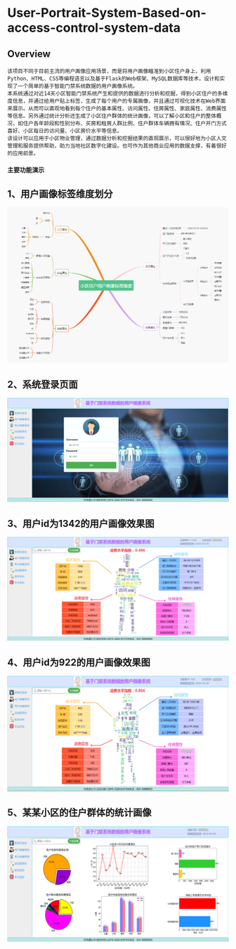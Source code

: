 # User-Portrait-System-Based-on-access-control-system-data
## Overview
    该项目不同于目前主流的用户画像应用场景，而是将用户画像瞄准到小区住户身上，利用Python、HTML、CSS等编程语言以及基于Flask的Web框架、MySQL数据库等技术，设计和实现了一个简单的基于智能门禁系统数据的用户画像系统。
    本系统通过对近14天小区智能门禁系统产生和提供的数据进行分析和挖掘，得到小区住户的多维度信息，并通过给用户贴上标签，生成了每个用户的专属画像，并且通过可视化技术在Web界面来展示。从而可以直观地看到每个住户的基本属性、访问属性、住房属性、家庭属性、消费属性等信息。另外通过统计分析还生成了小区住户群体的统计画像，可以了解小区和住户的整体概况，如住户各年龄段和性别分布、买房和租房人群比例、住户群体车辆拥有情况、住户开门方式喜好、小区每日的访问量、小区房价水平等信息。
    该设计可以应用于小区物业管理，通过数据分析和挖掘结果的直观展示，可以很好地为小区人文管理和服务提供帮助，助力当地社区数字化建设。也可作为其他商业应用的数据支撑，有着很好的应用前景。
#### 主要功能演示
## 1、用户画像标签维度划分
![1](https://github.com/ZQSong1997/User-Portrait-System-Based-on-access-control-system-data/blob/main/images/%E7%94%A8%E6%88%B7%E7%94%BB%E5%83%8F%E7%BB%B4%E5%BA%A6%E5%88%92%E5%88%86.png "1.png")
## 2、系统登录页面
![2](https://github.com/ZQSong1997/User-Portrait-System-Based-on-access-control-system-data/blob/main/images/%E7%B3%BB%E7%BB%9F%E7%99%BB%E5%BD%95%E7%95%8C%E9%9D%A2.png "2.png")

## 3、用户id为1342的用户画像效果图
![3](https://github.com/ZQSong1997/User-Portrait-System-Based-on-access-control-system-data/blob/main/images/%E7%94%A8%E6%88%B7%E7%94%BB%E5%83%8F%E7%A4%BA%E4%BE%8B1.png "3.png")


## 4、用户id为922的用户画像效果图
![4](https://github.com/ZQSong1997/User-Portrait-System-Based-on-access-control-system-data/blob/main/images/%E7%94%A8%E6%88%B7%E7%94%BB%E5%83%8F%E7%A4%BA%E4%BE%8B2.png "4.png")

## 5、某某小区的住户群体的统计画像
![5](https://github.com/ZQSong1997/User-Portrait-System-Based-on-access-control-system-data/blob/main/images/%E7%A4%BE%E5%8C%BA%E7%BB%9F%E8%AE%A1%E7%94%BB%E5%83%8F%E7%A4%BA%E4%BE%8B1.png "5.png")
